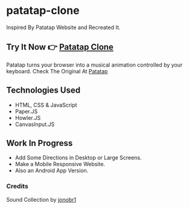 # patatap-clone

Inspired By Patatap Website and Recreated It. 

## Try It Now 👉 [Patatap Clone](https://theadityanvs.github.io/patatap-clone/)

Patatap turns your browser into a musical animation controlled by your keyboard. Check The Original At [Patatap](https://patatap.com)

## Technologies Used

- HTML, CSS & JavaScript
- Paper.JS
- Howler.JS
- CanvasInput.JS

## Work In Progress

- Add Some Directions in Desktop or Large Screens.
- Make a Mobile Responsive Website.
- Also an Android App Version.

### Credits

 Sound Collection by [jonobr1](http://jonobr1.com/)

